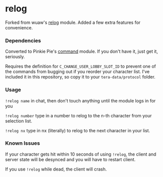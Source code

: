 # relog
Forked from wuaw's [relog](https://github.com/wuaw/relog) module. Added a few extra features for convenience.


### Dependencies
Converted to Pinkie Pie's [command](https://github.com/pinkipi/command) module. If you don't have it, just get it, seriously.

Requires the definition for `C_CHANGE_USER_LOBBY_SLOT_ID` to prevent one of the commands from bugging out if you reorder your character list. I've included it in this repository, so copy it to your `tera-data/protocol` folder.

### Usage
`!relog name` in chat, then don't touch anything until the module logs in for you

`!relog number` type in a number to relog to the n-th character from your selection list.

`!relog nx` type in nx (literally) to relog to the next character in your list.

### Known Issues
If your character gets hit within 10 seconds of using `!relog`, the client and server state will be desynced and you will have to restart client.

If you use `!relog` while dead, the client will crash.
